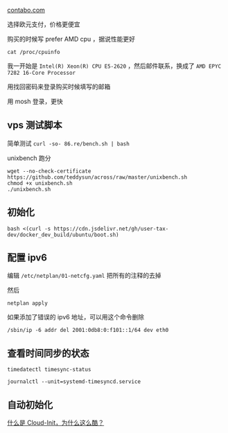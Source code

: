 [contabo.com](https://contabo.com)

选择欧元支付，价格更便宜

购买的时候写 prefer AMD cpu ，据说性能更好

`cat /proc/cpuinfo`

我一开始是 `Intel(R) Xeon(R) CPU E5-2620` ，然后邮件联系，换成了 `AMD EPYC 7282 16-Core Processor`

用找回密码来登录购买时候填写的邮箱

用 mosh 登录，更快

## vps 测试脚本

简单测试 `curl -so- 86.re/bench.sh | bash`

unixbench 跑分
```
wget --no-check-certificate https://github.com/teddysun/across/raw/master/unixbench.sh
chmod +x unixbench.sh
./unixbench.sh
```

## 初始化

`bash <(curl -s https://cdn.jsdelivr.net/gh/user-tax-dev/docker_dev_build/ubuntu/boot.sh)`

## 配置 ipv6

编辑 `/etc/netplan/01-netcfg.yaml` 把所有的注释的去掉

然后 

`netplan apply`

如果添加了错误的 ipv6 地址，可以用这个命令删除

`/sbin/ip -6 addr del 2001:0db8:0:f101::1/64 dev eth0`

## 查看时间同步的状态

`timedatectl timesync-status`

`journalctl --unit=systemd-timesyncd.service`

## 自动初始化

[什么是 Cloud-Init，为什么这么酷？](https://contabo.com/blog/what-is-cloud-init/)
